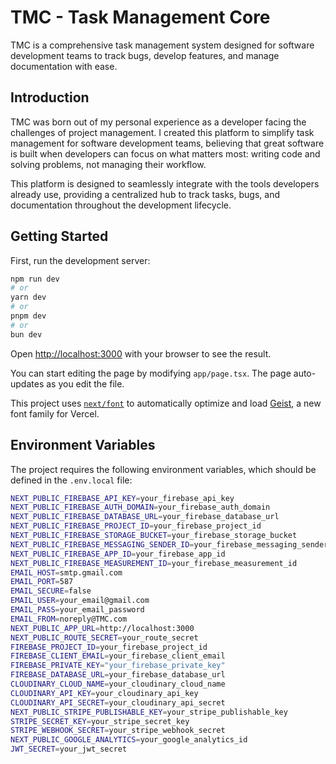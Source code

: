 # TMC - Task Management Core

TMC is a comprehensive task management system designed for software development teams to track bugs, develop features, and manage documentation with ease.

## Introduction

TMC was born out of my personal experience as a developer facing the challenges of project management. I created this platform to simplify task management for software development teams, believing that great software is built when developers can focus on what matters most: writing code and solving problems, not managing their workflow.

This platform is designed to seamlessly integrate with the tools developers already use, providing a centralized hub to track tasks, bugs, and documentation throughout the development lifecycle.

## Getting Started

First, run the development server:

```bash
npm run dev
# or
yarn dev
# or
pnpm dev
# or
bun dev
```

Open [http://localhost:3000](http://localhost:3000) with your browser to see the result.

You can start editing the page by modifying `app/page.tsx`. The page auto-updates as you edit the file.

This project uses [`next/font`](https://nextjs.org/docs/app/building-your-application/optimizing/fonts) to automatically optimize and load [Geist](https://vercel.com/font), a new font family for Vercel.
## Environment Variables

The project requires the following environment variables, which should be defined in the `.env.local` file:

```bash
NEXT_PUBLIC_FIREBASE_API_KEY=your_firebase_api_key
NEXT_PUBLIC_FIREBASE_AUTH_DOMAIN=your_firebase_auth_domain
NEXT_PUBLIC_FIREBASE_DATABASE_URL=your_firebase_database_url
NEXT_PUBLIC_FIREBASE_PROJECT_ID=your_firebase_project_id
NEXT_PUBLIC_FIREBASE_STORAGE_BUCKET=your_firebase_storage_bucket
NEXT_PUBLIC_FIREBASE_MESSAGING_SENDER_ID=your_firebase_messaging_sender_id
NEXT_PUBLIC_FIREBASE_APP_ID=your_firebase_app_id
NEXT_PUBLIC_FIREBASE_MEASUREMENT_ID=your_firebase_measurement_id
EMAIL_HOST=smtp.gmail.com
EMAIL_PORT=587
EMAIL_SECURE=false
EMAIL_USER=your_email@gmail.com
EMAIL_PASS=your_email_password
EMAIL_FROM=noreply@TMC.com
NEXT_PUBLIC_APP_URL=http://localhost:3000
NEXT_PUBLIC_ROUTE_SECRET=your_route_secret
FIREBASE_PROJECT_ID=your_firebase_project_id
FIREBASE_CLIENT_EMAIL=your_firebase_client_email
FIREBASE_PRIVATE_KEY="your_firebase_private_key"
FIREBASE_DATABASE_URL=your_firebase_database_url
CLOUDINARY_CLOUD_NAME=your_cloudinary_cloud_name
CLOUDINARY_API_KEY=your_cloudinary_api_key
CLOUDINARY_API_SECRET=your_cloudinary_api_secret
NEXT_PUBLIC_STRIPE_PUBLISHABLE_KEY=your_stripe_publishable_key
STRIPE_SECRET_KEY=your_stripe_secret_key
STRIPE_WEBHOOK_SECRET=your_stripe_webhook_secret
NEXT_PUBLIC_GOOGLE_ANALYTICS=your_google_analytics_id
JWT_SECRET=your_jwt_secret
```

